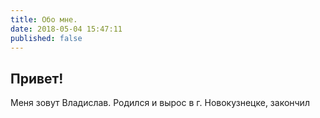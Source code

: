 ```yaml
---
title: Обо мне.
date: 2018-05-04 15:47:11
published: false
---
```


## Привет!

Меня зовут Владислав. Родился и вырос в г. Новокузнецке, закончил
